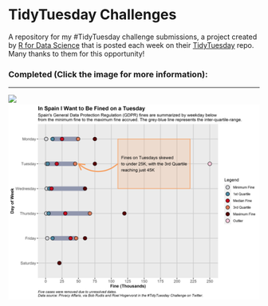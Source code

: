 # TidyTuesday Challenges
A repository for my #TidyTuesday challenge submissions, a project created by [R for Data Science](https://www.rfordatasci.com/) that is posted each week on their [TidyTuesday](https://github.com/rfordatascience/tidytuesday) repo. Many thanks to them for this opportunity!

### Completed (Click the image for more information):
---
<div class="row">
  <div class="column">
  	<a href="20200503_Broadway_Weekly_Gross"><img src="20200503_Broadway_Weekly_Gross/Image/20200509_American_Airlines_Theatre_Plot.png"></a>
	  <a href="20200420_GDPR_Topic"><img src="20200420_GDPR_Topic/Output/20200421_Spain_GDPR_Fine_by_Weekday.png"></a>
	</div>
</div>
